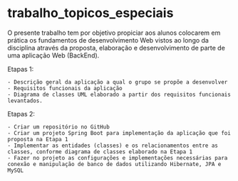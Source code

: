 # trabalho_topicos_especiais

O presente trabalho tem por objetivo propiciar aos alunos colocarem em prática os fundamentos
de desenvolvimento Web vistos ao longo da disciplina através da proposta, elaboração e
desenvolvimento de parte de uma aplicação Web (BackEnd).

Etapas 1: 

    - Descrição geral da aplicação a qual o grupo se propõe a desenvolver
    - Requisitos funcionais da aplicação
    - Diagrama de classes UML elaborado a partir dos requisitos funcionais levantados.

Etapas 2: 
    
    - Criar um repositório no GitHub
    - Criar um projeto Spring Boot para implementação da aplicação que foi proposta na Etapa 1
    - Implementar as entidades (classes) e os relacionamentos entre as classes, conforme diagrama de classes elaborado na Etapa 1
    - Fazer no projeto as configurações e implementações necessárias para conexão e manipulação de banco de dados utilizando Hibernate, JPA e MySQL
